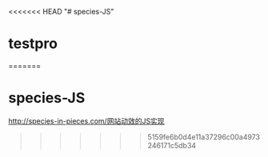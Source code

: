 <<<<<<< HEAD
"# species-JS" 
# testpro
=======
# species-JS
http://species-in-pieces.com/网站动效的JS实现
>>>>>>> 5159fe6b0d4e11a37296c00a4973246171c5db34

